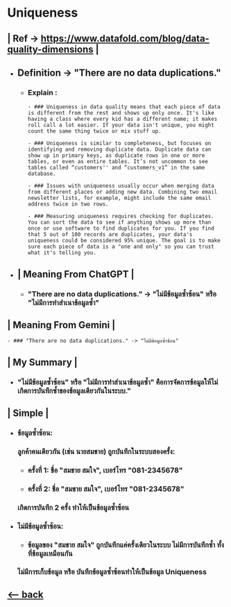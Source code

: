 # Uniqueness
## | Ref -> https://www.datafold.com/blog/data-quality-dimensions | 
- ## Definition -> "There are no data duplications."
  - ### Explain :
        - ### Uniqueness in data quality means that each piece of data is different from the rest and shows up only once. It's like having a class where every kid has a different name; it makes roll call a lot easier. If your data isn't unique, you might count the same thing twice or mix stuff up.

        - ### Uniqueness is similar to completeness, but focuses on identifying and removing duplicate data. Duplicate data can show up in primary keys, as duplicate rows in one or more tables, or even as entire tables. It’s not uncommon to see tables called “customers'' and “customers_v1” in the same database.

        - ### Issues with uniqueness usually occur when merging data from different places or adding new data. Combining two email newsletter lists, for example, might include the same email address twice in two rows.

        - ### Measuring uniqueness requires checking for duplicates. You can sort the data to see if anything shows up more than once or use software to find duplicates for you. If you find that 5 out of 100 records are duplicates, your data's uniqueness could be considered 95% unique. The goal is to make sure each piece of data is a "one and only" so you can trust what it's telling you.

- ## | Meaning From ChatGPT | 
    - ### "There are no data duplications." -> "ไม่มีข้อมูลซ้ำซ้อน" หรือ "ไม่มีการทำสำเนาข้อมูลซ้ำ"

## | Meaning From Gemini | 
    - ### "There are no data duplications." -> "ไม่มีข้อมูลซ้ำซ้อน"


## | My Summary |
  - ### "ไม่มีข้อมูลซ้ำซ้อน" หรือ "ไม่มีการทำสำเนาข้อมูลซ้ำ" คือการจัดการข้อมูลให้ไม่เกิดการบันทึกซ้ำของข้อมูลเดียวกันในระบบ." 


## | Simple | 
  - ### ข้อมูลซ้ำซ้อน:
      ### ลูกค้าคนเดียวกัน (เช่น นายสมชาย) ถูกบันทึกในระบบสองครั้ง:
      - ### ครั้งที่ 1: ชื่อ "สมชาย สมใจ", เบอร์โทร "081-2345678"
      - ### ครั้งที่ 2: ชื่อ "สมชาย สมใจ", เบอร์โทร "081-2345678"
      ### เกิดการบันทึก 2 ครั้ง ทำให้เป็นข้อมูลซ้ำซ้อน

  - ### ไม่มีข้อมูลซ้ำซ้อน:
      - ### ข้อมูลของ "สมชาย สมใจ" ถูกบันทึกแค่ครั้งเดียวในระบบ ไม่มีการบันทึกซ้ำ ทั้งที่ข้อมูลเหมือนกัน
      ### ไม่มีการเก็บข้อมูล หรือ บันทึกข้อมูลซ้ำซ้อนทำให้เป็นข้อมูล Uniqueness

## [<-- back](README.md)
